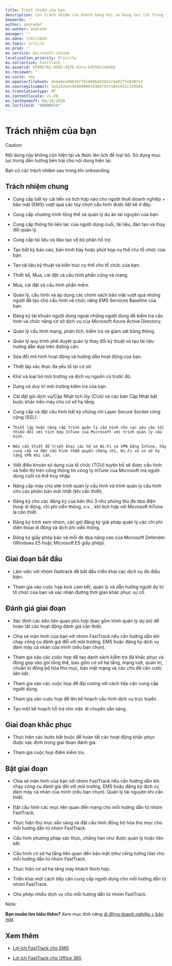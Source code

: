 ```yaml
---
title: Trách nhiệm của bạn
description: Các trách nhiệm của khách hàng khi sử dụng lợi ích Trung tâm FastTrack
keywords: ''
author: andredm7
ms.author: andredm
manager: ''
ms.date: 7/01/2020
ms.topic: article
ms.prod: ''
ms.service: microsoft-intune
localization_priority: Priority
ms.collection: FastTrack
ms.assetid: 0590b7b2-0965-437b-b3ca-bd55de1abb09
ms.reviewer: ''
ms.suite: ems
ms.openlocfilehash: de4e8ea80036f762469bd32b53c9a927fe8307e3
ms.sourcegitcommit: 1b2242be54dd0d000c6384f45f18e1951c31998b
ms.translationtype: MT
ms.contentlocale: vi-VN
ms.lasthandoff: 08/18/2020
ms.locfileid: "46800554"
---
```

# <a name="your-responsibilities"></a>Trách nhiệm của bạn

> [!CAUTION]
> Nội dung này không còn hiện tại và được lên lịch để loại bỏ. Sử dụng mục lục trong dẫn hướng bên trái cho nội dung hiện tại.

Bạn có các trách nhiệm sau trong khi onboarding.

## <a name="general-responsibilities"></a>Trách nhiệm chung

-   Cung cấp bất kỳ cải tiến và tích hợp nào cho người thuê doanh nghiệp + bảo mật (EMS) vượt quá các tùy chọn cấu hình được liệt kê ở đây.

-   Cung cấp chương trình tổng thể và quản lý dự án tài nguyên của bạn.

-   Cung cấp thông tin liên lạc của người dùng cuối, tài liệu, đào tạo và thay đổi quản lý.

-   Cung cấp tài liệu và đào tạo về bộ phận hỗ trợ.

-   Tạo bất kỳ báo cáo, bản trình bày hoặc phút họp cụ thể cho tổ chức của bạn.

-   Tạo tài liệu kỹ thuật và kiến trúc cụ thể cho tổ chức của bạn.

-   Thiết kế, Mua, cài đặt và cấu hình phần cứng và mạng.

-   Mua, cài đặt và cấu hình phần mềm.

-   Quản lý, cấu hình và áp dụng các chính sách bảo mật vượt quá những người đã tạo cho cấu hình và chức năng EMS Services Baseline của bạn.

-   Đăng ký tài khoản người dùng ngoài những người dùng để kiểm tra cấu hình và chức năng cơ sở dịch vụ của Microsoft Azure Active Directory.

-   Quản lý cấu hình mạng, phân tích, kiểm tra và giám sát băng thông.

-   Quản lý quy trình phê duyệt quản lý thay đổi kỹ thuật và tạo tài liệu hướng dẫn dựa trên đường căn.

-   Sửa đổi mô hình hoạt động và hướng dẫn hoạt động của bạn.

-   Thiết lập xác thực đa yếu tố tại cơ sở.

-   Khử và loại bỏ môi trường và dịch vụ nguồn cũ trước đó.

-   Dựng và duy trì môi trường kiểm tra của bạn.

-   Cài đặt gói dịch vụ/Cập Nhật tích lũy (CUs) và các bản Cập Nhật bắt buộc khác trên máy chủ cơ sở hạ tầng.

-   Cung cấp và đặt cấu hình bất kỳ chứng chỉ Layer Secure Socket công cộng (SSL).

-     Thiết lập hoặc nâng cấp trình quản lý cấu hình cho các yêu cầu tối thiểu đối với tích hợp InTune của Microsoft với trình quản lý cấu hình.

-     Nếu cần thiết để triển khai các hồ sơ Wi-Fi và VPN bằng InTune, hãy cung cấp và đặt cấu hình thẩm quyền chứng chỉ, Wi-Fi và cơ sở hạ tầng VPN khi cần.

-   Viết điều khoản sử dụng của tổ chức (TOU) tuyên bố sẽ được cấu hình và hiển thị trên cổng thông tin công ty InTune của Microsoft mà người dùng cuối có thể truy nhập.

-   Nâng cấp máy chủ site trình quản lý cấu hình và trình quản lý cấu hình cho các phiên bản mới nhất (khi cần thiết).

-   Đăng ký cho các đăng ký của bên thứ 3 như phòng thủ đe dọa điện thoại di động, chi phí viễn thông, v.v... khi tích hợp với Microsoft InTune là cần thiết.

-   Đăng ký trình xem nhóm, các gói đăng ký giải pháp quản lý các chi phí điện thoại di động và dịch phí viễn thông.

-   Đăng ký giấy phép bảo vệ mối đe dọa nâng cao của Microsoft Defender. (Windows E5 hoặc Microsoft E5 giấy phép).

## <a name="initiate-phase"></a>Giai đoạn bắt đầu

-   Làm việc với nhóm fasttrack để bắt đầu triển khai các dịch vụ đủ điều kiện.

-   Tham gia vào cuộc họp kick cam kết, quản lý và dẫn hướng người dự từ tổ chức của bạn và xác nhận đường thời gian khắc phục sự cố.

## <a name="assess-phase"></a>Đánh giá giai đoạn

-   Xác định các bên liên quan phù hợp (bao gồm trình quản lý dự án) để hoàn tất các hoạt động đánh giá cần thiết.

-   Chia sẻ màn hình của bạn với nhóm FastTrack nếu cần hướng dẫn khi chạy công cụ đánh giá đối với môi trường, EMS hoặc đăng ký dịch vụ đám mây cá nhân của mình (nếu bạn chọn).

-   Tham gia vào các cuộc họp để tạo danh sách kiểm tra đã khắc phục và đóng góp vào gói tổng thể, bao gồm cơ sở hạ tầng, mạng lưới, quản trị, chuẩn bị đồng bộ hóa thư mục, bảo mật mạng và các chủ đề căn cước liên kết.

-   Tham gia vào các cuộc họp để đại cương với cách tiếp cận cung cấp người dùng.

-   Tham gia vào cuộc họp để lên kế hoạch cấu hình dịch vụ trực tuyến.

-   Tạo một kế hoạch hỗ trợ cho việc di chuyển sẵn sàng.

## <a name="remediate-phase"></a>Giai đoạn khắc phục

-   Thực hiện các bước bắt buộc để hoàn tất các hoạt động khắc phục được xác định trong giai đoạn đánh giá.

-   Tham gia cuộc họp điểm kiểm tra.

## <a name="enable-phase"></a>Bật giai đoạn

-   Chia sẻ màn hình của bạn với nhóm FastTrack nếu cần hướng dẫn khi chạy công cụ đánh giá đối với môi trường, EMS hoặc đăng ký dịch vụ đám mây cá nhân của mình (nếu bạn chọn). Quản lý tài nguyên khi cần thiết.

-   Đặt cấu hình các mục liên quan đến mạng cho mỗi hướng dẫn từ nhóm FastTrack.

-   Thực hiện thư mục sẵn sàng và đặt cấu hình đồng bộ hóa thư mục cho mỗi hướng dẫn từ nhóm FastTrack.

-   Cấu hình phương pháp xác thực, chẳng hạn như được quản lý hoặc liên kết. 

-   Cấu hình cơ sở hạ tầng liên quan đến bảo mật (như cổng tường lửa) cho mỗi hướng dẫn từ nhóm FastTrack.

-   Thực hiện cơ sở hạ tầng máy khách thích hợp.

-   Triển khai một cách tiếp cận cung cấp người dùng cho mỗi hướng dẫn từ nhóm FastTrack.

-   Cho phép nhiều dịch vụ cho mỗi hướng dẫn từ nhóm FastTrack.

> [!NOTE]
> **Bạn muốn tìm hiểu thêm?** Xem mục tính năng [di động doanh nghiệp + bảo mật](https://www.microsoft.com/cloud-platform/enterprise-mobility)

## <a name="see-also"></a>Xem thêm

- [Lợi ích FastTrack cho EMS](EMS-fasttrack-benefit-for-EMS.md)

- [Lợi ích FastTrack cho Office 365](O365-fasttrack-benefit-for-office-365.md)

